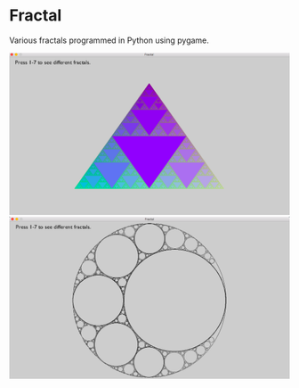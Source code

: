 # Fractal
Various fractals programmed in Python using pygame.

![alt-text](ss1.png)
![alt-text](ss2.png)
